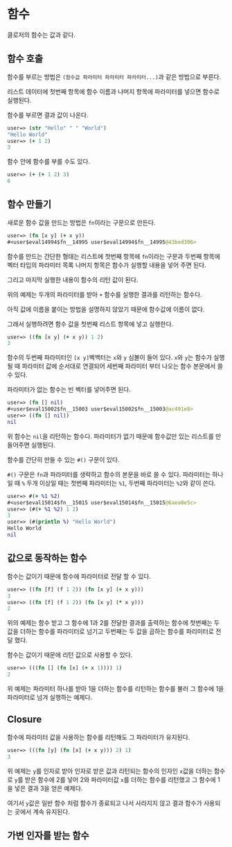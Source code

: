 # 함수

클로저의 함수는 값과 같다.

## 함수 호출

함수를 부르는 방법은 `(함수값 파라미터 파라미터 파라미터...)`과 같은 방법으로 부른다.

리스트 데이터에 첫번째 항목에 함수 이름과 나머지 항목에 파라미터를 넣으면 함수로 실행된다.

함수를 부르면 결과 값이 나온다.

```clojure
user=> (str "Hello" " " "World")
"Hello World"
user=> (+ 1 2)
3
```

함수 안에 함수를 부를 수도 있다.

```clojure
user=> (+ (+ 1 2) 3)
6
```

## 함수 만들기

새로운 함수 값을 만드는 방법은 `fn`이라는 구문으로 만든다.

```clojure
user=> (fn [x y] (+ x y))
#<user$eval14994$fn__14995 user$eval14994$fn__14995@43bed306>
```

함수를 만드는 간단한 형태는 리스트에 첫번째 항목에 `fn`이라는 구문과 두번째 항목에 벡터 타입의 파라미터 목록 나머지 항목은 함수가 실행할 내용을 넣어 주면 된다.

그리고 마지막 실행한 내용이 함수의 리턴 값이 된다.

위의 예제는 두개의 파라미터를 받아 `+` 함수를 실행한 결과를 리턴하는 함수다.

아직 값에 이름을 붙이는 방법을 설명하지 않았기 때문에 함수값에 이름이 없다.

그래서 실행하려면 함수 값을 첫번째 리스트 항목에 넣고 실행한다.

```clojure
user=> ((fn [x y] (+ x y)) 1 2)
3
```

함수의 두번째 파라미터인 `[x y]`벡백터는 `x`와 `y` 심볼이 들어 있다. `x`와 `y`는 함수가 실행될 때 파라미터 값에 순서대로 연결되어 세번째 파라미터 부터 나오는 함수 본문에서 쓸 수 있다.

파라미터가 없는 함수는 빈 벡터를 넣어주면 된다.

```clojure
user=> (fn [] nil)
#<user$eval15002$fn__15003 user$eval15002$fn__15003@ac491e8>
user=> ((fn [] nil))
nil
```

위 함수는 `nil`을 리턴하는 함수다. 파라미터가 없기 때문에 함수값만 있는 리스트를 만들어주면 실행된다.

함수를 간단히 만들 수 있는 `#()` 구문이 있다.

`#()` 구문은 `fn`과 파라미터를 생략하고 함수의 본문을 바로 쓸 수 있다. 파라미터는 하나일 때 `%` 두개 이상일 때는 첫번째 파라미터는 `%1`, 두번째 파라미터는 `%2`와 같이 쓴다.

```clojure
user=> #(+ %1 %2)
#<user$eval15014$fn__15015 user$eval15014$fn__15015@6aea0e5c>
user=> (#(+ %1 %2) 1 2)
3
user=> (#(println %) "Hello World")
Hello World
nil
```



## 값으로 동작하는 함수

함수는 값이기 때문에 함수에 파라미터로 전달 할 수 있다.

```clojure
user=> ((fn [f] (f 1 2)) (fn [x y] (+ x y)))
3
user=> ((fn [f] (f 1 2)) (fn [x y] (* x y)))
2
```

위의 예제는 함수 받고 그 함수에 1과 2를 전달한 결과를 출력하는 함수에 첫번째는 두 값을 더하는 함수를 파라미터로 넘기고 두번째는 두 값을 곱하는 함수를 파리미터로 전달 했다.

함수는 값이기 때문에 리턴 값으로 사용할 수 있다.

```clojure
user=> (((fn [] (fn [x] (+ x 1)))) 1)
2
```
위 예제는 파라미터 하나를 받아 1을 더하는 함수를 리턴하는 함수를 불러 그 함수에 1을 파라미터로 넘겨 실행하는 예제다.

## Closure

함수에 파라미터 값을 사용하는 함수를  리턴해도 그 파라미터가 유지된다.

```clojure
user=> (((fn [y] (fn [x] (+ x y))) 2) 1)
3
```

위 예제는 `y`를 인자로 받아 인자로 받은 값과 리턴되는 함수의 인자인 `x`값을 더하는 함수로 `y`를 받은 함수에 2를 넣어 2와 파라미터값 `x`를 더하는 함수를 리턴했고 그 함수에 1을 넣은 결과 3을 얻은 예제다. 

여기서 `y`값은 일반 함수 처럼 함수가 종료되고 나서 사라지지 않고 결과 함수가 사용되는 곳에서 계속 유지된다.

## 가변 인자를 받는 함수






